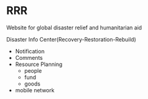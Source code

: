 RRR
===

Website for global disaster relief and humanitarian aid

Disaster Info Center(Recovery-Restoration-Rebuild)

- Notification
- Comments
- Resource Planning
  - people
  - fund
  - goods
- mobile network
